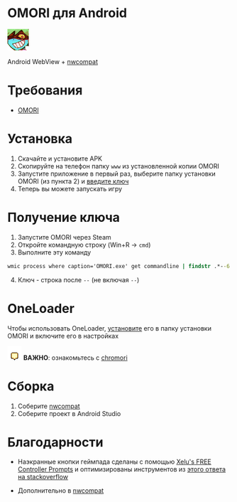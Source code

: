 # OMORI для Android

![spacexh_happy](.github/assets/spacexh_happy.png)

Android WebView + [nwcompat](https://github.com/fifomori/nwcompat)

# Требования

- [OMORI](https://store.steampowered.com/app/1150690/OMORI)

# Установка

1. Скачайте и установите APK
2. Скопируйте на телефон папку `www` из установленной копии OMORI
3. Запустите приложение в первый раз, выберите папку установки OMORI (из пункта 2) и [введите ключ](#получение-ключа)
4. Теперь вы можете запускать игру

# Получение ключа

1. Запустите OMORI через Steam
2. Откройте командную строку (Win+R -> `cmd`)
3. Выполните эту команду

```cmd
wmic process where caption='OMORI.exe' get commandline | findstr .*--6
```

4. Ключ - строка после `--` (не включая `--`)

# OneLoader

Чтобы использовать OneLoader, [установите](https://mods.one/mod/oneloader) его в папку установки OMORI и включите его в настройках

![warning](.github/assets/warning.gif) **ВАЖНО**: ознакомьтесь с [chromori](https://github.com/fifomori/chromori#oneloader-)

# Сборка

1. Соберите [nwcompat](https://github.com/fifomori/nwcompat)
2. Соберите проект в Android Studio

# Благодарности

- Наэкранные кнопки геймпада сделаны с помощью [Xelu's FREE Controller Prompts](https://thoseawesomeguys.com/prompts/) и оптимизированы инструментов из [этого ответа на stackoverflow](https://stackoverflow.com/a/74330757/22076815)

- Дополнительно в [nwcompat](https://github.com/fifomori/nwcompat#credits)
